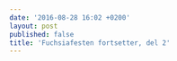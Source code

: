 ```yaml
---
date: '2016-08-28 16:02 +0200'
layout: post
published: false
title: 'Fuchsiafesten fortsetter, del 2'
---
```

